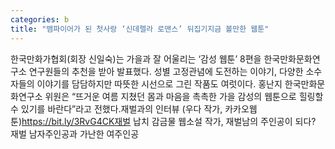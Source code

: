 ```yaml
---
categories: b
title: "뱀파이어가 된 첫사랑 ‘신데렐라 로맨스’ 뒤집기지금 볼만한 웹툰"
---
```

한국만화가협회(회장 신일숙)는 가을과 잘 어울리는 ‘감성 웹툰’ 8편을 한국만화문화연구소 연구원들의 추천을 받아 발표했다. 성별 고정관념에 도전하는 이야기, 다양한 소수자들의 이야기를 담담하지만 따뜻한 시선으로 그린 작품도 여럿이다. 홍난지 한국만화문화연구소 위원은 “뜨거운 여름 지쳤던 몸과 마음을 촉촉한 가을 감성의 웹툰으로 힐링할 수 있기를 바란다”라고 전했다.재벌과의 인터뷰 (우다 작가, 카카오웹툰)https://bit.ly/3RvG4CK재벌 납치 감금물 웹소설 작가, 재벌남의 주인공이 되다? 재벌 남자주인공과 가난한 여주인공